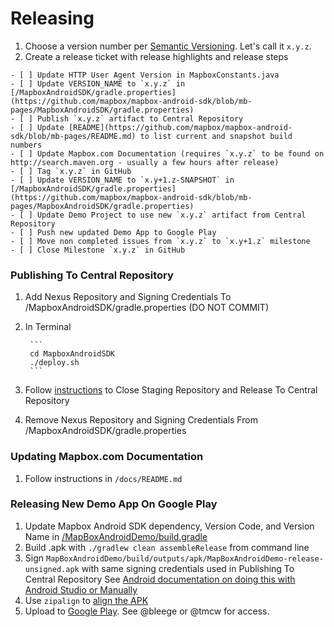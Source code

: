 # Releasing

1. Choose a version number per [Semantic Versioning](http://semver.org/). Let's call it `x.y.z`.
1. Create a release ticket with release highlights and release steps

```
- [ ] Update HTTP User Agent Version in MapboxConstants.java
- [ ] Update VERSION_NAME to `x.y.z` in [/MapboxAndroidSDK/gradle.properties](https://github.com/mapbox/mapbox-android-sdk/blob/mb-pages/MapboxAndroidSDK/gradle.properties)
- [ ] Publish `x.y.z` artifact to Central Repository
- [ ] Update [README](https://github.com/mapbox/mapbox-android-sdk/blob/mb-pages/README.md) to list current and snapshot build numbers
- [ ] Update Mapbox.com Documentation (requires `x.y.z` to be found on http://search.maven.org - usually a few hours after release)
- [ ] Tag `x.y.z` in GitHub
- [ ] Update VERSION_NAME to `x.y+1.z-SNAPSHOT` in [/MapboxAndroidSDK/gradle.properties](https://github.com/mapbox/mapbox-android-sdk/blob/mb-pages/MapboxAndroidSDK/gradle.properties)
- [ ] Update Demo Project to use new `x.y.z` artifact from Central Repository
- [ ] Push new updated Demo App to Google Play
- [ ] Move non completed issues from `x.y.z` to `x.y+1.z` milestone
- [ ] Close Milestone `x.y.z` in GitHub
```

### Publishing To Central Repository
1. Add Nexus Repository and Signing Credentials To /MapboxAndroidSDK/gradle.properties (DO NOT COMMIT)
1. In Terminal

        ```
        cd MapboxAndroidSDK
        ./deploy.sh
        ```

1. Follow [instructions](http://central.sonatype.org/pages/releasing-the-deployment.html) to Close Staging Repository and Release To Central Repository
1. Remove Nexus Repository and Signing Credentials From /MapboxAndroidSDK/gradle.properties

### Updating Mapbox.com Documentation
1. Follow instructions in `/docs/README.md`

### Releasing New Demo App On Google Play
1. Update Mapbox Android SDK dependency, Version Code, and Version Name in [/MapBoxAndroidDemo/build.gradle](https://github.com/mapbox/mapbox-android-demo/blob/master/MapBoxAndroidDemo/build.gradle)
1. Build .apk with `./gradlew clean assembleRelease` from command line
1. Sign `MapBoxAndroidDemo/build/outputs/apk/MapBoxAndroidDemo-release-unsigned.apk` with same signing credentials used in Publishing To Central Repository
  See [Android documentation on doing this with Android Studio or Manually](http://developer.android.com/tools/publishing/app-signing.html)
1. Use `zipalign` to [align the APK](http://developer.android.com/tools/help/zipalign.html)
1. Upload to [Google Play](https://play.google.com/apps/publish).  See @bleege or @tmcw for access.
